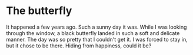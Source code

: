 # The butterfly

It happened a few years ago. Such a sunny day it was. While I was looking through the window, a black butterfly landed in such a soft and delicate manner. The day was so pretty that I couldn't get it. I was forced to stay in, but it chose to be there. Hiding from happiness, could it be?